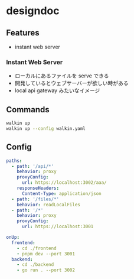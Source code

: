 # designdoc
## Features
- instant web server

### Instant Web Server
- ローカルにあるファイルを serve できる
- 開発しているとウェブサーバーが欲しい時がある
- local api gateway みたいなイメージ

## Commands
```bash
walkin up
walkin up --config walkin.yaml
```

## Config
```yaml
paths:
  - path: '/api/*'
    behavior: proxy
    proxyConfig:
      url: https://localhost:3002/aaa/
    responseHeaders:
      Content-Type: application/json
  - path: '/files/*'
    behavior: readLocalFiles
  - path: '/*'
    behavior: proxy
    proxyConfig:
      url: https://localhost:3001

onUp:
  frontend:
    - cd ./frontend
    - pnpm dev --port 3001
  backend:
    - cd ./backend
    - go run . --port 3002
```
